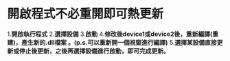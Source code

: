 # **開啟程式不必重開即可熱更新**
1.**開啟執行程式**
2.**選擇設備**
3.**啟動**
4.**修改後device1或device2後，重新編譯(重建)，產生新的.dll檔案 。(p.s.可以重新開一個視窗進行編譯)**
5.**選擇某設備直接更新或停止後更新，之後再選擇設備進行啟動，即可完成更新。**
